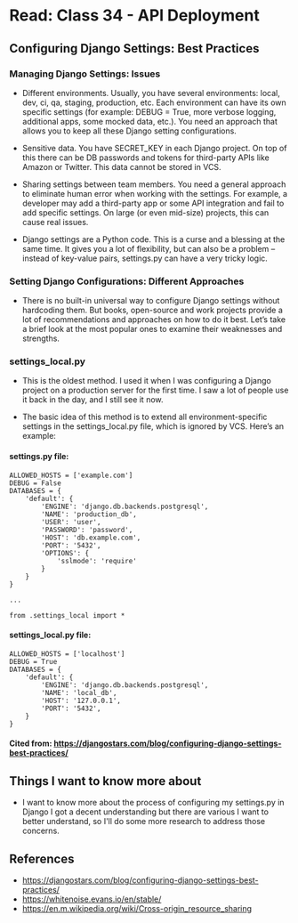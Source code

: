 # Read: Class 34 - API Deployment

## Configuring Django Settings: Best Practices

### Managing Django Settings: Issues

- Different environments. Usually, you have several environments: local, dev, ci, qa, staging, production, etc. Each environment can have its own specific settings (for example: DEBUG = True, more verbose logging, additional apps, some mocked data, etc.). You need an approach that allows you to keep all these Django setting configurations.

- Sensitive data. You have SECRET_KEY in each Django project. On top of this there can be DB passwords and tokens for third-party APIs like Amazon or Twitter. This data cannot be stored in VCS.

- Sharing settings between team members. You need a general approach to eliminate human error when working with the settings. For example, a developer may add a third-party app or some API integration and fail to add specific settings. On large (or even mid-size) projects, this can cause real issues.

- Django settings are a Python code. This is a curse and a blessing at the same time. It gives you a lot of flexibility, but can also be a problem – instead of key-value pairs, settings.py can have a very tricky logic.

### Setting Django Configurations: Different Approaches

- There is no built-in universal way to configure Django settings without hardcoding them. But books, open-source and work projects provide a lot of recommendations and approaches on how to do it best. Let’s take a brief look at the most popular ones to examine their weaknesses and strengths.

### settings_local.py

- This is the oldest method. I used it when I was configuring a Django project on a production server for the first time. I saw a lot of people use it back in the day, and I still see it now.

- The basic idea of this method is to extend all environment-specific settings in the settings_local.py file, which is ignored by VCS. Here’s an example:

#### settings.py file:

    ALLOWED_HOSTS = ['example.com']
    DEBUG = False
    DATABASES = {
        'default': {
            'ENGINE': 'django.db.backends.postgresql',
            'NAME': 'production_db',
            'USER': 'user',
            'PASSWORD': 'password',
            'HOST': 'db.example.com',
            'PORT': '5432',
            'OPTIONS': {
                'sslmode': 'require'
            }
        }
    }
    
    ...
    
    from .settings_local import *

#### settings_local.py file:
    
    ALLOWED_HOSTS = ['localhost']
    DEBUG = True
    DATABASES = {
        'default': {
            'ENGINE': 'django.db.backends.postgresql',
            'NAME': 'local_db',
            'HOST': '127.0.0.1',
            'PORT': '5432',
        }
    }

#### Cited from: https://djangostars.com/blog/configuring-django-settings-best-practices/

## Things I want to know more about

- I want to know more about the process of configuring my settings.py in Django I got a decent understanding but there are various I want to better understand, so I'll do some more research to address those concerns. 

## References
- https://djangostars.com/blog/configuring-django-settings-best-practices/
- https://whitenoise.evans.io/en/stable/
- https://en.m.wikipedia.org/wiki/Cross-origin_resource_sharing
